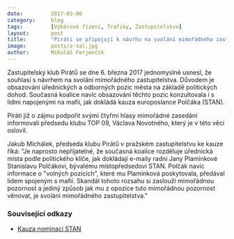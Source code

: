 ```yaml
---
date:         2017-03-06
category:     blog
tags:         [Výběrové řízení, Trafiky, Zastupitelstvo]
layout:       post
title:        "Piráti se připojují k návrhu na svolání mimořádného zastupitelstva kvůli ovlivňování výběrových řízení v Praze mafiánskými strukturami." 
image:        posts/z-sal.jpg
author:       Mikuláš Ferjenčík
---
```


Zastupitelský klub Pirátů se dne 6. března 2017 jednomyslně usnesl, že souhlasí s návrhem na svolání mimořádného zastupitelstva. Důvodem je obsazování úřednických a odborných pozic města na základě politických dohod. Současná koalice navíc obsazování těchto pozic konzultovala i s lidmi napojenými na mafii, jak dokládá kauza europoslance Polčáka (STAN). 

Piráti již o zájmu podpořit svými čtyřmi hlasy mimořádné zasedání informovali předsedu klubu TOP 09, Václava Novotného, který je v této věci oslovil. 

Jakub Michálek, předseda klubu Pirátů v pražském zastupitelstvu ke kauze říká: "Je naprosto nepřijatelné, že současná koalice rozděluje úřednická místa podle politického klíče, jak dokládají e-maily radní Jany Plamínkové Stanislavu Polčákovi, bývalému místopředsedovi STAN. Polčák navíc informace o "volných pozicích", které mu Plamínková poskytovala, předával lidem spojeným s mafií. Skandál tohoto rozsahu si zaslouží mimořádnou pozornost a jediný způsob jak mu z opozice tuto mimořádnou pozornost věnovat, je svolání mimořádného zastupitelstva."

### Související odkazy

* [Kauza nominací STAN](http://www.rozhlas.cz/zpravy/domaci/_zprava/starostum-a-nezavislym-radi-krejciruv-muz-resi-s-nim-personalni-nominace--1702509)
